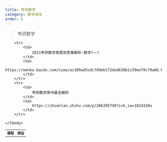 ```yaml
---
title: 考研数学
category: 数学相关
order: 6
---
```


> 考研数学
<table width="1033" style="font-size: 0.8em;">
	<tbody>
		<tr>
			<td>
				<strong>
					课程
				</strong>
			</td>
			<td>
				<strong>
					网址
				</strong>
			</td>
		</tr>
		
		<tr>
			<td>
				2021考研数学真题及答案解析-数学(一)
			</td>
			<td>
				https://wenku.baidu.com/view/ac389ad5cdc789eb172ded630b1c59eef9c79a66.html
			</td>
		</tr>
		<tr>
			<td>
				考研数学用书最全解析
			</td>
			<td>
				https://zhuanlan.zhihu.com/p/266395749?ivk_sa=1024320u
			</td>
		</tr>
		
	</tbody>
</table>



